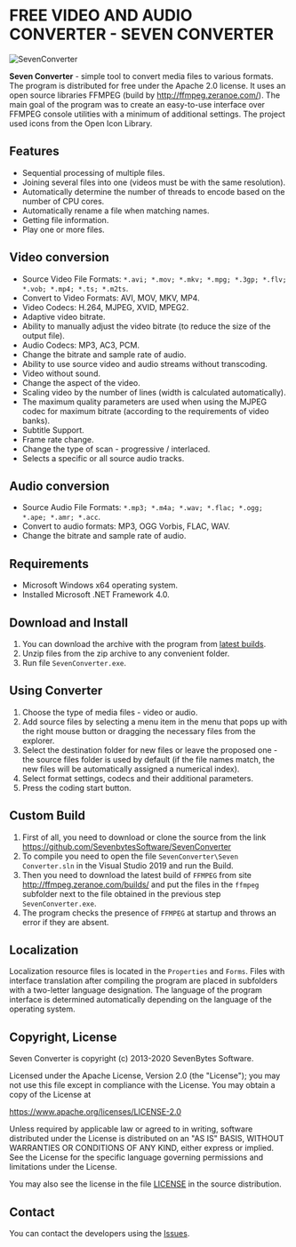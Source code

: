 ﻿# FREE VIDEO AND AUDIO CONVERTER - SEVEN CONVERTER
 
 ![SevenConverter](https://raw.githubusercontent.com/SevenbytesSoftware/SevenConverter/master/assets/SevenConverter.PNG)

**Seven Converter** - simple tool to convert media files to various formats. The program is distributed for free under the Apache 2.0 license. It uses an open source libraries FFMPEG (build by http://ffmpeg.zeranoe.com/). The main goal of the program was to create an easy-to-use interface over FFMPEG console utilities with a minimum of additional settings. The project used icons from the Open Icon Library.

## Features

- Sequential processing of multiple files.
- Joining several files into one (videos must be with the same resolution).
- Automatically determine the number of threads to encode based on the number of CPU cores.
- Automatically rename a file when matching names.
- Getting file information.
- Play one or more files.

## Video conversion

- Source Video File Formats: `*.avi; *.mov; *.mkv; *.mpg; *.3gp; *.flv; *.vob; *.mp4; *.ts; *.m2ts`.
- Convert to Video Formats: AVI, MOV, MKV, MP4.
- Video Codecs: H.264, MJPEG, XVID, MPEG2.
- Adaptive video bitrate.
- Ability to manually adjust the video bitrate (to reduce the size of the output file).
- Audio Codecs: MP3, AC3, PCM.
- Change the bitrate and sample rate of audio.
- Ability to use source video and audio streams without transcoding.
- Video without sound.
- Change the aspect of the video.
- Scaling video by the number of lines (width is calculated automatically).
- The maximum quality parameters are used when using the MJPEG codec for maximum bitrate (according to the requirements of video banks).
- Subtitle Support.
- Frame rate change.
- Change the type of scan - progressive / interlaced.
- Selects a specific or all source audio tracks.

## Audio conversion

- Source Audio File Formats: `*.mp3; *.m4a; *.wav; *.flac; *.ogg; *.ape; *.amr; *.acc`.
- Convert to audio formats: MP3, OGG Vorbis, FLAC, WAV.
- Change the bitrate and sample rate of audio.

## Requirements

- Microsoft Windows x64 operating system.
- Installed Microsoft .NET Framework 4.0.

## Download and Install

1. You can download the archive with the program from [latest builds](https://github.com/SevenbytesSoftware/SevenConverter/releases/latest).
2. Unzip files from the zip archive to any convenient folder.
3. Run file `SevenConverter.exe`.

## Using Converter

1. Choose the type of media files - video or audio.
2. Add source files by selecting a menu item in the menu that pops up with the right mouse button or dragging the necessary files from the explorer.
3. Select the destination folder for new files or leave the proposed one - the source files folder is used by default (if the file names match, the new files will be automatically assigned a numerical index).
4. Select format settings, codecs and their additional parameters.
5. Press the coding start button.

## Custom Build

1. First of all, you need to download or clone the source from the link https://github.com/SevenbytesSoftware/SevenConverter
2. To compile you need to open the file `SevenConverter\Seven Converter.sln` in the Visual Studio 2019 and run the Build.
3. Then you need to download the latest build of `FFMPEG` from site http://ffmpeg.zeranoe.com/builds/ and put the files in the `ffmpeg` subfolder next to the file obtained in the previous step `SevenConverter.exe`.
4. The program checks the presence of `FFMPEG` at startup and throws an error if they are absent.

## Localization

Localization resource files is located in the `Properties` and `Forms`.
Files with interface translation after compiling the program are placed in subfolders with a two-letter language designation.
The language of the program interface is determined automatically depending on the language of the operating system.

## Copyright, License

Seven Converter is copyright (c) 2013-2020 SevenBytes Software.

Licensed under the Apache License, Version 2.0 (the "License"); you may not use this file except in compliance with the License. You may obtain a copy of the License at

https://www.apache.org/licenses/LICENSE-2.0

Unless required by applicable law or agreed to in writing, software distributed under the License is distributed on an "AS IS" BASIS, WITHOUT WARRANTIES OR CONDITIONS OF ANY KIND, either express or implied. See the License for the specific language governing permissions and limitations under the License.

You may also see the license in the file [LICENSE](https://github.com/SevenbytesSoftware/SevenConverter/blob/master/LICENSE) in the source distribution.

## Contact

You can contact the developers using the [Issues](https://github.com/SevenbytesSoftware/SevenConverter/issues).
